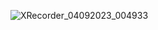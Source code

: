 ![XRecorder_04092023_004933](https://github.com/piku20/NewsApp/assets/51356394/41816785-a8da-43de-9f1a-64137c340741)
